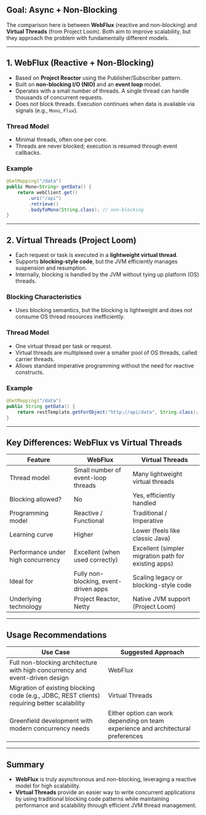 ## Goal: Async + Non-Blocking

The comparison here is between **WebFlux** (reactive and non-blocking) and **Virtual Threads** (from Project Loom). Both aim to improve scalability, but they approach the problem with fundamentally different models.

---

## 1. WebFlux (Reactive + Non-Blocking)

* Based on **Project Reactor** using the Publisher/Subscriber pattern.
* Built on **non-blocking I/O (NIO)** and an **event loop** model.
* Operates with a small number of threads. A single thread can handle thousands of concurrent requests.
* Does not block threads. Execution continues when data is available via signals (e.g., `Mono`, `Flux`).

### Thread Model

* Minimal threads, often one per core.
* Threads are never blocked; execution is resumed through event callbacks.

### Example

```java
@GetMapping("/data")
public Mono<String> getData() {
    return webClient.get()
        .uri("/api")
        .retrieve()
        .bodyToMono(String.class); // non-blocking
}
```

---

## 2. Virtual Threads (Project Loom)

* Each request or task is executed in a **lightweight virtual thread**.
* Supports **blocking-style code**, but the JVM efficiently manages suspension and resumption.
* Internally, blocking is handled by the JVM without tying up platform (OS) threads.

### Blocking Characteristics

* Uses blocking semantics, but the blocking is lightweight and does not consume OS thread resources inefficiently.

### Thread Model

* One virtual thread per task or request.
* Virtual threads are multiplexed over a smaller pool of OS threads, called carrier threads.
* Allows standard imperative programming without the need for reactive constructs.

### Example

```java
@GetMapping("/data")
public String getData() {
    return restTemplate.getForObject("http://api/data", String.class); // blocking call in a virtual thread
}
```

---

## Key Differences: WebFlux vs Virtual Threads

| Feature                            | WebFlux                               | Virtual Threads                                      |
| ---------------------------------- | ------------------------------------- | ---------------------------------------------------- |
| Thread model                       | Small number of event-loop threads    | Many lightweight virtual threads                     |
| Blocking allowed?                  | No                                    | Yes, efficiently handled                             |
| Programming model                  | Reactive / Functional                 | Traditional / Imperative                             |
| Learning curve                     | Higher                                | Lower (feels like classic Java)                      |
| Performance under high concurrency | Excellent (when used correctly)       | Excellent (simpler migration path for existing apps) |
| Ideal for                          | Fully non-blocking, event-driven apps | Scaling legacy or blocking-style code                |
| Underlying technology              | Project Reactor, Netty                | Native JVM support (Project Loom)                    |

---

## Usage Recommendations

| Use Case                                                                                    | Suggested Approach                                                                |
| ------------------------------------------------------------------------------------------- | --------------------------------------------------------------------------------- |
| Full non-blocking architecture with high concurrency and event-driven design                | WebFlux                                                                           |
| Migration of existing blocking code (e.g., JDBC, REST clients) requiring better scalability | Virtual Threads                                                                   |
| Greenfield development with modern concurrency needs                                        | Either option can work depending on team experience and architectural preferences |

---

## Summary

* **WebFlux** is truly asynchronous and non-blocking, leveraging a reactive model for high scalability.
* **Virtual Threads** provide an easier way to write concurrent applications by using traditional blocking code patterns while maintaining performance and scalability through efficient JVM thread management.
